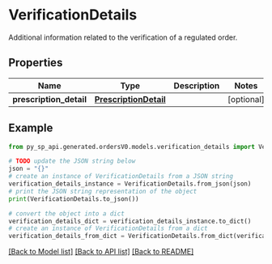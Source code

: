 # VerificationDetails

Additional information related to the verification of a regulated order.

## Properties

Name | Type | Description | Notes
------------ | ------------- | ------------- | -------------
**prescription_detail** | [**PrescriptionDetail**](PrescriptionDetail.md) |  | [optional] 

## Example

```python
from py_sp_api.generated.ordersV0.models.verification_details import VerificationDetails

# TODO update the JSON string below
json = "{}"
# create an instance of VerificationDetails from a JSON string
verification_details_instance = VerificationDetails.from_json(json)
# print the JSON string representation of the object
print(VerificationDetails.to_json())

# convert the object into a dict
verification_details_dict = verification_details_instance.to_dict()
# create an instance of VerificationDetails from a dict
verification_details_from_dict = VerificationDetails.from_dict(verification_details_dict)
```
[[Back to Model list]](../README.md#documentation-for-models) [[Back to API list]](../README.md#documentation-for-api-endpoints) [[Back to README]](../README.md)



